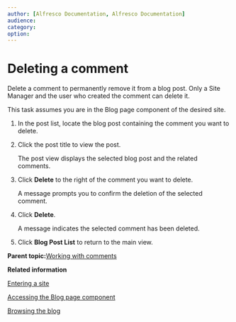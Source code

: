 ```yaml
---
author: [Alfresco Documentation, Alfresco Documentation]
audience: 
category: 
option: 
---
```


# Deleting a comment

Delete a comment to permanently remove it from a blog post. Only a Site Manager and the user who created the comment can delete it.

This task assumes you are in the Blog page component of the desired site.

1.  In the post list, locate the blog post containing the comment you want to delete.

2.  Click the post title to view the post.

    The post view displays the selected blog post and the related comments.

3.  Click **Delete** to the right of the comment you want to delete.

    A message prompts you to confirm the deletion of the selected comment.

4.  Click **Delete**.

    A message indicates the selected comment has been deleted.

5.  Click **Blog Post List** to return to the main view.


**Parent topic:**[Working with comments](../concepts/blog-comment.md)

**Related information**  


[Entering a site](dashboard-site-enter.md)

[Accessing the Blog page component](blog-page-access.md)

[Browsing the blog](blog-browse.md)

